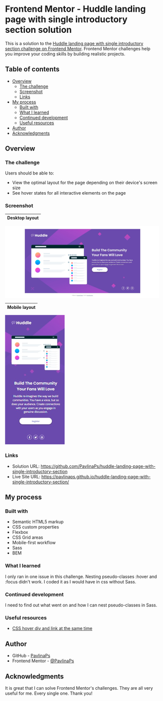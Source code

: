 # Frontend Mentor - Huddle landing page with single introductory section solution

This is a solution to the [Huddle landing page with single introductory section challenge on Frontend Mentor](https://www.frontendmentor.io/challenges/huddle-landing-page-with-a-single-introductory-section-B_2Wvxgi0). Frontend Mentor challenges help you improve your coding skills by building realistic projects. 

## Table of contents

- [Overview](#overview)
  - [The challenge](#the-challenge)
  - [Screenshot](#screenshot)
  - [Links](#links)
- [My process](#my-process)
  - [Built with](#built-with)
  - [What I learned](#what-i-learned)
  - [Continued development](#continued-development)
  - [Useful resources](#useful-resources)
- [Author](#author)
- [Acknowledgments](#acknowledgments)

## Overview

### The challenge

Users should be able to:

- View the optimal layout for the page depending on their device's screen size
- See hover states for all interactive elements on the page

### Screenshot

| Desktop layout |
|:--:|
![Desktop layout](./screenshots/screenshot-desktop.jpg)

| Mobile layout |
|:--:|
![Mobile layout](./screenshots/screenshot-mobile.jpg)

### Links

- Solution URL: https://github.com/PavlinaPs/huddle-landing-page-with-single-introductory-section
- Live Site URL: https://pavlinaps.github.io/huddle-landing-page-with-single-introductory-section/

## My process

### Built with

- Semantic HTML5 markup
- CSS custom properties
- Flexbox
- CSS Grid areas
- Mobile-first workflow
- Sass
- BEM

### What I learned

I only ran in one issue in this challenge. Nesting pseudo-classes :hover and :focus didn't work. I coded it as I would have in css without Sass.

### Continued development

I need to find out what went on and how I can nest pseudo-classes in Sass.

### Useful resources

- [CSS hover div and link at the same time](https://stackoverflow.com/questions/44501069/css-hover-div-and-link-at-the-same-time)

## Author

- GitHub - [PavlinaPs](https://github.com/PavlinaPs)
- Frontend Mentor - [@PavlinaPs](https://www.frontendmentor.io/profile/PavlinaPs)

## Acknowledgments

It is great that I can solve Frontend Mentor's challenges. They are all very useful for me. Every single one. Thank you!
